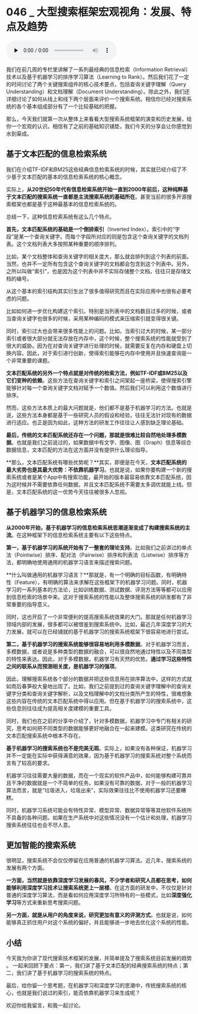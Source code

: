 # 046 _ 大型搜索框架宏观视角：发展、特点及趋势

<audio id="audio" title="046 | 大型搜索框架宏观视角：发展、特点及趋势" controls="" preload="none"><source id="mp3" src="https://static001.geekbang.org/resource/audio/4c/78/4cd7599ba17468a8a508c81de7061278.mp3"></audio>

我们在前几周的专栏里讲解了一系列最经典的信息检索（Information Retrieval）技术以及基于机器学习的排序学习算法（Learning to Rank）。然后我们花了一定的时间讨论了两个关键搜索组件的核心技术要点，包括查询关键字理解（Query Understanding）和文档理解（Document Understanding）。除此之外，我们还详细讨论了如何从线上和线下两个层面来评价一个搜索系统。相信你已经对搜索系统的各个基本组成部分有了一个比较基础的把握。

那么，今天我们就第一次从整体上来看看大型搜索系统框架的演变和历史发展，给你一个宏观的认识。相信有了之前的基础知识铺垫，我们今天的分享会让你感觉到水到渠成。

## 基于文本匹配的信息检索系统

我们在介绍TF-IDF和BM25这些经典信息检索系统的时候，其实就已经介绍了不少基于文本匹配的基本的信息检索系统的核心概念。

实际上，**从20世纪50年代有信息检索系统开始一直到2000年前后，这种纯粹基于文本匹配的搜索系统一直都是主流搜索系统的基础所在**。甚至当前的很多开源搜索框架也都是基于这种最基本的信息检索系统的。

总结一下，这种信息检索系统有这么几个特点。

**首先，文本匹配系统的基础是一个倒排索引**（Inverted Index）。索引中的“字段”是某一个查询关键字。而每个字段所对应的则是包含这个查询关键字的文档列表。这个文档列表大多按照某种重要的顺序排列。

比如，某个文档整体和查询关键字的相关度大，那么就会排列到这个列表的前面。当然，也并不一定所有包含这个查询关键字的文档都会包含到这个列表中。另外，之所以叫做“索引”，也是因为这个列表中并不实际存储整个文档，往往只是存储文档的编号。

从这个基本的索引结构其实衍生出了很多值得研究而且在实际应用中也很有必要考虑的问题。

比如如何进一步优化构建这个索引。特别是当列表中的文档数目过多的时候，或者当查询关键字也很多的时候，采用某种编码的模式来压缩索引就变得很关键。

同时，索引过大也会带来很多性能上的问题。比如，当索引过大的时候，某一部分索引或者很大部分就无法存放在内存中，这个时候，整个搜索系统的性能就受到了很大的威胁。因为在对查询关键字进行处理的时候，就需要反复在内存和硬盘上切换内容。因此，对于索引进行创新，使得索引能够在内存中使用并且快速查询是一个非常重要的课题。

**文本匹配系统的另外一个特点就是对传统的检索方法，例如TF-IDF或BM25以及它们变种的依赖**。这些方法在查询关键字和索引之间架起一座桥梁，使得搜索引擎能够针对每一个查询关键字文档对赋予一个数值。然后我们可以利用这个数值进行排序。

然而，这些方法本质上的最大问题就是，他们都不是基于机器学习的方法。也就是说，这些方法本身都是基于一些研究人员的假设和经验，往往无法针对现有的数据进行适应。也正是因为如此，这种方法的研发工作往往让人感到缺乏理论基础。

**最后，传统的文本匹配系统还存在一个问题，那就是很难比较自然地处理多模数据**。也就是我们之前说过的，如果数据中有文字、图像、图（Graph）信息等综合数据信息，文本匹配的方法在这方面并没有提供什么理论指导。

**那么，文本匹配系统有哪些优势呢？**其实，即便是在今天，**文本匹配系统的最大劣势也是其最大优势：不依靠机器学习**。也就是说，如果你要构建一个新的搜索系统或者是某个App中有搜索功能，最开始的版本最容易依靠文本匹配系统，因为这时候并不需要依靠任何数据，并且文本匹配系统不需要太多调优就能上线。但是，文本匹配系统的这一优势今天往往被很多人忽视。

## 基于机器学习的信息检索系统

**从2000年开始，基于机器学习的信息检索系统思潮逐渐变成了构建搜索系统的主流**。在这种框架下的信息检索系统主要有以下这些特点。

**第一，基于机器学习的系统开始有了一整套的理论支持**。比如我们之前讲过的单点法（Pointwise）排序、配对法（Pairwise）排序和列表法（Listwise）排序等方法，都明确地使用通用的机器学习语言来描述搜索问题。

**什么叫做通用的机器学习语言？**那就是，有一个明确的目标函数，有明确特性（Feature），有明确的算法来求解在这些框架下的机器学习问题。同时，机器学习的一系列基本的方法论，比如训练数据、测试数据、评测方法等等都可以应用到信息检索的场景中来。这对于搜索系统的性能以及整体搜索系统的研发都有了非常重要的指导意义。

同时，这也开启了一个非常便利的提高搜索系统效果的大门。那就是任何机器学习领域内部的发展，很多都可以被借鉴到搜索系统中。比如，最近几年深度学习的大力发展，就可以在已经铺就的基于机器学习的搜索系统框架下很容易地进行尝试。

**第二，基于机器学习的搜索系统能够很容易地利用多模数据**。对于机器学习而言，多模数据，或者说是多种类型的数据的融合，可以很自然地通过特性以及不同类型的特性来表达。因此，对于多模数据，机器学习有天然的优势。**通过学习这些特性之间的联系从而预测相关度，是机器学习的强项**。

因此，理解搜索系统各个部分的数据并把这些信息用在排序算法中，这样的方式就如雨后春笋般大量地出现了。比如，我们之前提到过的查询关键字理解中的查询关键字分类和查询关键字解析，以及文档理解中的文档分类所产生的特性，很难想象这些内容在传统的文本匹配系统中得以应用。但在基于机器学习的搜索系统中，这些信息则往往成为提高相关度建模的重要工具。

同时，我们也在之前的分享中介绍了，针对多模数据，机器学习中专门有相关的研究，思考如何把不同类型的数据能够更好地融合在一起来建模。这类研究在传统的文本匹配搜索系统中根本不存在。

**基于机器学习的搜索系统也不是完美无瑕**。实际上，如果没有各种保证，机器学习并不一定能在实际中获得满意的效果，因为基于机器学习的搜索系统对整个系统而言有了较高的要求。

机器学习往往需要大量的数据，而在一个现实的软件产品中，如何能够构建可靠并且干净的数据就是一个不简单的任务。如果没有可靠的数据，对于一般的机器学习算法而言，就是“垃圾进入，垃圾出来”，实际效果往往比不使用机器学习还要糟糕。

同时，机器学习系统可能会有特性异常、模型异常、数据异常等等其他软件系统所不具备的各种问题。如果在生产系统中对这些情况没有一个估计和处理，机器学习搜索系统往往也会不尽人意。

## 更加智能的搜索系统

很明显，搜索系统不会仅仅停留在应用普通的机器学习算法。近几年，搜索系统的发展有两个方面。

**一方面，当然就是依靠深度学习发展的春风，不少学者和研究人员都在思考，如何能够利用深度学习技术让搜索系统更上一层楼**。在这方面的研发中，不仅仅是针对普通的深度学习算法，而是看如何应用深度学习所特有的一些模式，比如**深度强化学习**等方式来重新思考搜索问题。

**另一方面，就是从用户的角度来说，研究更加有意义的评测方式**。也就是说，如何能够真正抓住用户对这个系统的偏好，并且能够进一步地去优化这个系统的性能。

## 小结

今天我为你讲了现代搜索技术框架的发展，并简单提及了搜索系统目前发展的趋势 。 一起来回顾下要点：第一，我们讲了基于文本匹配的经典搜索系统的特点；第二，我们讲了基于机器学习的搜索系统的特点。

最后，给你留一个思考题，在机器学习和深度学习的思潮中，传统搜索系统的核心，也就是我们说过的索引，能否依靠机器学习来生成呢？

欢迎你给我留言，和我一起讨论。


